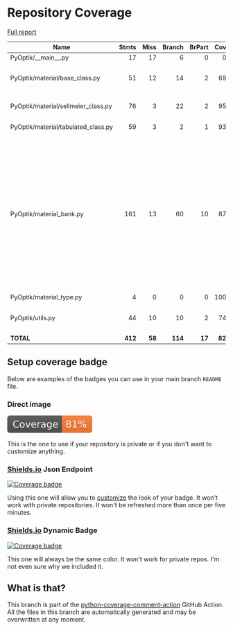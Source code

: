 # Repository Coverage

[Full report](https://htmlpreview.github.io/?https://github.com/MartinPdeS/PyOptik/blob/python-coverage-comment-action-data/htmlcov/index.html)

| Name                                 |    Stmts |     Miss |   Branch |   BrPart |   Cover |   Missing |
|------------------------------------- | -------: | -------: | -------: | -------: | ------: | --------: |
| PyOptik/\_\_main\_\_.py              |       17 |       17 |        6 |        0 |      0% |      1-37 |
| PyOptik/material/base\_class.py      |       51 |       12 |       14 |        2 |     69% |16, 29, 40, 56->exit, 80-89 |
| PyOptik/material/sellmeier\_class.py |       76 |        3 |       22 |        2 |     95% |86, 143-144 |
| PyOptik/material/tabulated\_class.py |       59 |        3 |        2 |        1 |     93% | 74, 87-88 |
| PyOptik/material\_bank.py            |      161 |       13 |       60 |       10 |     87% |130, 229-239, 313->316, 318->exit, 387-389, 397->403, 403->391, 451->455, 457->461, 461->465, 510->514 |
| PyOptik/material\_type.py            |        4 |        0 |        0 |        0 |    100% |           |
| PyOptik/utils.py                     |       44 |       10 |       10 |        2 |     74% |58, 72->exit, 86-93, 95-96 |
|                            **TOTAL** |  **412** |   **58** |  **114** |   **17** | **82%** |           |


## Setup coverage badge

Below are examples of the badges you can use in your main branch `README` file.

### Direct image

[![Coverage badge](https://raw.githubusercontent.com/MartinPdeS/PyOptik/python-coverage-comment-action-data/badge.svg)](https://htmlpreview.github.io/?https://github.com/MartinPdeS/PyOptik/blob/python-coverage-comment-action-data/htmlcov/index.html)

This is the one to use if your repository is private or if you don't want to customize anything.

### [Shields.io](https://shields.io) Json Endpoint

[![Coverage badge](https://img.shields.io/endpoint?url=https://raw.githubusercontent.com/MartinPdeS/PyOptik/python-coverage-comment-action-data/endpoint.json)](https://htmlpreview.github.io/?https://github.com/MartinPdeS/PyOptik/blob/python-coverage-comment-action-data/htmlcov/index.html)

Using this one will allow you to [customize](https://shields.io/endpoint) the look of your badge.
It won't work with private repositories. It won't be refreshed more than once per five minutes.

### [Shields.io](https://shields.io) Dynamic Badge

[![Coverage badge](https://img.shields.io/badge/dynamic/json?color=brightgreen&label=coverage&query=%24.message&url=https%3A%2F%2Fraw.githubusercontent.com%2FMartinPdeS%2FPyOptik%2Fpython-coverage-comment-action-data%2Fendpoint.json)](https://htmlpreview.github.io/?https://github.com/MartinPdeS/PyOptik/blob/python-coverage-comment-action-data/htmlcov/index.html)

This one will always be the same color. It won't work for private repos. I'm not even sure why we included it.

## What is that?

This branch is part of the
[python-coverage-comment-action](https://github.com/marketplace/actions/python-coverage-comment)
GitHub Action. All the files in this branch are automatically generated and may be
overwritten at any moment.
